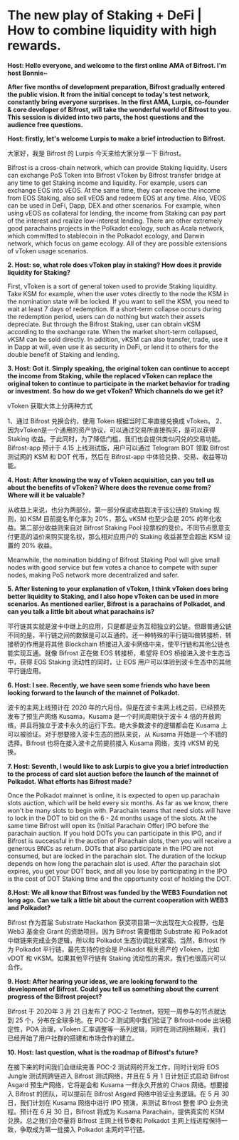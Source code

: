 # The new play of Staking + DeFi | How to combine liquidity with high rewards.

**Host: Hello everyone, and welcome to the first online AMA of Bifrost. I'm host Bonnie~**

**After five months of development preparation, Bifrost gradually entered the public vision. It from the initial concept to today's test network, constantly bring everyone surprises. In the first AMA, Lurpis, co-founder & core developer of Bifrost, will take the wonderful world of Bifrost to you. This session is divided into two parts, the host questions and the audience free questions.**

**Host: firstly, let's welcome Lurpis to make a brief introduction to Bifrost.**

大家好，我是 Bifrost 的 Lurpis 今天来给大家分享一下 Bifrost。

Bifrost is a cross-chain network, which can provide Staking liquidity. Users can exchange PoS Token into Bifrost vToken by Bifrost transfer bridge at any time to get Staking income and liquidity. For example, users can exchange EOS into vEOS. At the same time, they can receive the income from EOS Staking, also sell vEOS and redeem EOS at any time. Also, VEOS can be used in DeFi, Dapp, DEX and other scenarios. For example, when using vEOS as collateral for lending, the income from Staking can pay part of the interest and realize low-interest lending. There are other extremely good parachains projects in the Polkadot ecology, such as Acala network, which committed to stablecoin in the Polkadot ecology, and Darwin network, which focus on game ecology. All of they are possible extensions of vToken usage scenarios.

**2. Host: so, what role does vToken play in staking? How does it provide liquidity for Staking?**

First, vToken is a sort of general token used to provide Staking liquidity. Take KSM for example, when the user votes directly to the node the KSM in the nomination state will be locked. If you want to sell the KSM, you need to wait at least 7 days of redemption. If a short-term collapse occurs during the redemption period, users can do nothing but watch their assets depreciate. But through the Bifrost Staking, user can obtain vKSM according to the exchange rate. When the market short-term collapsed, vKSM can be sold directly. In addition, vKSM can also transfer, trade, use it in Dapp at will, even use it as security in DeFi, or lend it to others for the double benefit of Staking and lending.

**3. Host: Got it. Simply speaking, the original token can continue to accept the income from Staking, while the replaced vToken can replace the original token to continue to participate in the market behavior for trading or investment. So how do we get vToken? Which channels do we get it?**

vToken 获取大体上分两种方式

1、通过 Bifrost 兑换合约，使用 Token 根据当时汇率直接兑换成 vToken。 2、因为vToken是一个通用的资产协议，可以通过交易所直接购买，是可以获得 Staking 收益。于此同时，为了降低门槛，我们也会提供类似闪兑的交易功能。 Bifrost-app 预计于 4.15 上线测试版，用户可以通过 Telegram BOT 领取 Bifrost 测试网的 KSM 和 DOT 代币，然后在 Bifrost-app 中体验兑换、交易、收益等功能。

**4. Host: After knowing the way of vToken acquisition, can you tell us about the benefits of vToken? Where does the revenue come from? Where will it be valuable?**

从收益上来说，也分为两部分。第一部分保底收益取决于该公链的 Staking 规则，如 KSM 目前提名年化率为 20%，那么 vKSM 也至少会是 20% 的年化收益。第二部分收益则来自对 Bifrost Staking Pool 投票权的竞价。不同节点愿意支付更高的溢价来购买提名权，那么相对应用户的 Staking 收益甚至会超出 KSM 设置的 20% 收益。

Meanwhile, the nomination bidding of Bifrost Staking Pool will give small nodes with good service but few votes a chance to compete with super nodes, making PoS network more decentralized and safer.

**5. After listening to your explanation of vToken, I think vToken does bring better liquidity to Staking, and I also hope vToken can be used in more scenarios. As mentioned earlier, Bifrost is a parachains of Polkadot, and can you talk a little bit about what parachains is?**

平行链其实就是波卡中继上的应用，只是都是业务互相独立的公链。但跟普通公链不同的是，平行链之间的数据是可以互通的。还一种特殊的平行链叫做转接桥，转接桥的作用是将其他 Blockchain 桥接进入波卡网络中来，使平行链和其他公链也能实现互通。就像 Bifrost 正在做 EOS 转接桥，希望将 EOS 桥接进入波卡生态当中，获得 EOS Staking 流动性的同时，让 EOS 用户可以体验到波卡生态中的其他平行链应用。

**6. Host: I see. Recently, we have seen some friends who have been looking forward to the launch of the mainnet of Polkadot.**

波卡的主网上线预计在 2020 年的六月份。但是在波卡主网上线之前，已经预先发布了预生产网络 Kusama，Kusama 是一个时间周期快于波卡 4 倍的开放网络，并且将独立于波卡永久的运行下去。绝大多数波卡的逻辑都会在 Kusama 上可以被验证。对于想要接入波卡生态的团队来说，从 Kusama 开始是一个不错的选择。Bifrost 也将在接入波卡之前提前接入 Kusama 网络，支持  vKSM 的兑换。

**7. Host: Seventh, I would like to ask Lurpis to give you a brief introduction to the process of card slot auction before the launch of the mainnet of Polkadot. What efforts has Bifrost made?**

Once the Polkadot mainnet is online, it is expected to open up parachain slots auction, which will be held every six months. As far as we know, there won't be many slots to begin with. Parachain teams that need slots will have to lock in the DOT to bid on the 6 - 24 months usage of the slots. At the same time Bifrost will open its (Initial Parachain Offer) IPO before the parachain auction. If you hold DOTs you can participate in this IPO, and if Bifrost is successful in the auction of Parachain slots, then you will receive a generous BNCs as return. DOTs that also participate in the IPO are not consumed, but are locked in the parachain slot. The duration of the lockup depends on how long the parachain slot is used. After the parachain slot expires, you get your DOT back, and all you lose by participating in the IPO is the cost of DOT Staking time and the opportunity cost of holding the DOT.

**8.Host: We all know that Bifrost was funded by the WEB3 Foundation not long ago. Can we talk a little bit about the current cooperation with WEB3 and Polkadot?**

Bifrost 作为首届 Substrate Hackathon 获奖项目第一次出现在大众视野，也是 Web3 基金会 Grant 的资助项目。因为 Bifrost 需要借助 Substrate 和 Polkadot 中继链来完成业务逻辑，所以和 Polkadot 生态协调比较紧密。当然，Bifrost 作为 Polkadot 平行链，最先支持的也会是 Polkadot 相关资产的 vToken，比如 vDOT 和 vKSM。如果其他平行链有 Staking 流动性的需求，我们也很高兴可以合作。

**9. Host: After hearing your ideas, we are looking forward to the development of Bifrost. Could you tell us something about the current progress of the Bifrost project?**

Bifrost 于 2020年 3 月 21 日发布了 POC-2 Testnet，短短一周参与的节点就达到 25 个，分布在全球多地。在 POC-2 测试网中我们验证了 Bifrost-node 出块稳定性，POA 治理，vToken 汇率调整等一系列逻辑，同时在测试网络期间，我们已经开始了用户社群的搭建和市场合作的建立。

**10. Host: last question, what is the roadmap of Bifrost's future?**

在接下来的时间我们会继续完善 POC-2 测试网的开发工作，同时计划将 EOS Jungle 测试网跨链进入 Bifrost 测试网络，并且在 5 月 1 日计划正式启动 Bifrost Asgard 预生产网络，它将是会和 Kusama 一样永久开放的 Chaos 网络。想要接入 Bifrost 的团队，可以提前在 Bifrost Asgard 网络中验证业务逻辑。在 5 月 30 日，我们计划在 Kusama 网络中进行 IPO 预演，来测试 Bifrost 整套 IPO 业务流程。预计在 6 月 30 日，Bifrost 将成为 Kusama Parachain，提供真实的 KSM 兑换。总之我们会尽量将 Bifrost 主网上线节奏和 Polkadot 主网上线进程保持一致，争取成为第一批接入 Polkadot 主网的平行链。